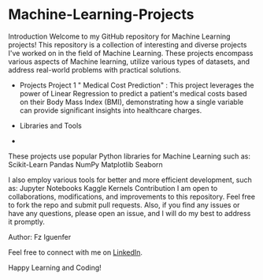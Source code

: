 # Machine-Learning-Projects
Introduction
Welcome to my GitHub repository for Machine Learning projects! This repository is a collection of interesting and diverse projects I've worked on in the field of Machine Learning. These projects encompass various aspects of Machine learning, utilize various types of datasets, and address real-world problems with practical solutions.

+ Projects
Project 1 " Medical Cost Prediction" : This project leverages the power of Linear Regression to predict a patient's medical costs based on their Body Mass Index (BMI), demonstrating how a single variable can provide significant insights into healthcare charges.

+ Libraries and Tools
+ 
These projects use popular Python libraries for Machine Learning such as:
Scikit-Learn
Pandas
NumPy
Matplotlib
Seaborn

I also employ various tools for better and more efficient development, such as:
Jupyter Notebooks
Kaggle Kernels
Contribution
I am open to collaborations, modifications, and improvements to this repository. Feel free to fork the repo and submit pull requests. Also, if you find any issues or have any questions, please open an issue, and I will do my best to address it promptly.

Author:
Fz Iguenfer

Feel free to connect with me on [LinkedIn](https://www.linkedin.com/in/fziguenfer/).

Happy Learning and Coding!
